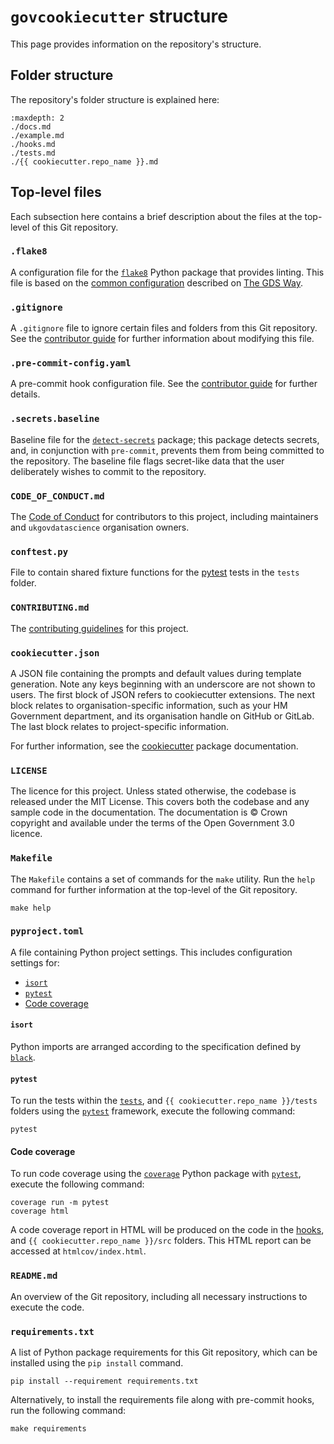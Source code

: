 # `govcookiecutter` structure

This page provides information on the repository's structure.

## Folder structure

The repository's folder structure is explained here:

```{toctree}
:maxdepth: 2
./docs.md
./example.md
./hooks.md
./tests.md
./{{ cookiecutter.repo_name }}.md
```

## Top-level files

Each subsection here contains a brief description about the files at the top-level of this Git repository.

### `.flake8`

A configuration file for the [`flake8`][flake8] Python package that provides linting. This file is based on the
[common configuration][gds-way-flake8] described on [The GDS Way][gds-way].

### `.gitignore`

A `.gitignore` file to ignore certain files and folders from this Git repository. See the
[contributor guide][docs-updating-gitignore] for further information about modifying this file.

### `.pre-commit-config.yaml`

A pre-commit hook configuration file. See the [contributor guide][docs-pre-commit-hooks] for further details.

### `.secrets.baseline`

Baseline file for the [`detect-secrets`][detect-secrets] package; this package detects secrets, and, in conjunction
with `pre-commit`, prevents them from being committed to the repository. The baseline file flags secret-like data that
the user deliberately wishes to commit to the repository.

### `CODE_OF_CONDUCT.md`

The [Code of Conduct][code-of-conduct] for contributors to this project, including maintainers and `ukgovdatascience`
organisation owners.

### `conftest.py`

File to contain shared fixture functions for the [pytest][pytest] tests in the `tests` folder.

### `CONTRIBUTING.md`

The [contributing guidelines][contributing] for this project.

### `cookiecutter.json`

A JSON file containing the prompts and default values during template generation. Note any keys beginning with an
underscore are not shown to users. The first block of JSON refers to cookiecutter extensions. The next block relates to
organisation-specific information, such as your HM Government department, and its organisation handle on GitHub or
GitLab. The last block relates to project-specific information.

For further information, see the [cookiecutter][cookiecutter] package documentation.

### `LICENSE`

The licence for this project. Unless stated otherwise, the codebase is released under the MIT License. This covers both
the codebase and any sample code in the documentation. The documentation is © Crown copyright and available under the
terms of the Open Government 3.0 licence.

### `Makefile`

The `Makefile` contains a set of commands for the `make` utility. Run the `help` command for further information at the
top-level of the Git repository.

```shell
make help
```

### `pyproject.toml`

A file containing Python project settings. This includes configuration settings for:

- [`isort`](#isort)
- [`pytest`](#pytest)
- [Code coverage](#code-coverage)

#### `isort`

Python imports are arranged according to the specification defined by [`black`][black].

#### `pytest`

To run the tests within the [`tests`][docs-tests], and `{{ cookiecutter.repo_name }}/tests` folders using the
[`pytest`][pytest] framework, execute the following command:

```shell
pytest
```

#### Code coverage

To run code coverage using the [`coverage`][coverage] Python package with [`pytest`][pytest], execute the following
command:

```shell
coverage run -m pytest
coverage html
```

A code coverage report in HTML will be produced on the code in the [hooks][docs-hooks], and
`{{ cookiecutter.repo_name }}/src` folders. This HTML report can be accessed at `htmlcov/index.html`.

### `README.md`

An overview of the Git repository, including all necessary instructions to execute the code.

### `requirements.txt`

A list of Python package requirements for this Git repository, which can be installed using the `pip install` command.

```shell
pip install --requirement requirements.txt
```

Alternatively, to install the requirements file along with pre-commit hooks, run the following command:

```shell
make requirements
```

[black]: https://black.readthedocs.io/en/stable/
[code-of-conduct]: ../guides/CODE_OF_CONDUCT.md
[contributing]: ../guides/CONTRIBUTING.md
[cookiecutter]: https://cookiecutter.readthedocs.io/
[coverage]: https://coverage.readthedocs.io/
[detect-secrets]: https://github.com/Yelp/detect-secrets
[direnv]: https://direnv.net/
[docs-hooks]: ./hooks.md
[docs-pre-commit-hooks]: ../guides/%7B%7B%20cookiecutter.repo_name%20%7D%7D/docs/contributor_guide/pre_commit_hooks.md
[docs-tests]: ./tests.md
[docs-updating-gitignore]: ../guides/%7B%7B%20cookiecutter.repo_name%20%7D%7D/docs/contributor_guide/updating_gitignore.md
[flake8]: https://gitlab.com/pycqa/flake8
[gds-way]: https://gds-way.cloudapps.digital
[gds-way-flake8]: https://gds-way.cloudapps.digital/manuals/programming-languages/python/python.html#common-configuration
[pytest]: https://docs.pytest.org/
